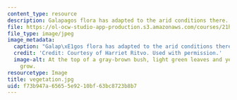 ```yaml
---
content_type: resource
description: Galapagos flora has adapted to the arid conditions there.
file: https://ol-ocw-studio-app-production.s3.amazonaws.com/courses/21h-968j-nature-environment-and-empire-spring-2010/f73b947a65655e9210bf63bc8723b8b7_vegetation.jpg
file_type: image/jpeg
image_metadata:
  caption: "Galap\xE1gos flora has adapted to the arid conditions there."
  credit: 'Credit: Courtesy of Harriet Ritvo. Used with permission.'
  image-alt: At the top of a gray-brown bush, light green leaves and yellow flowers
    grow.
resourcetype: Image
title: vegetation.jpg
uid: f73b947a-6565-5e92-10bf-63bc8723b8b7
---
```


